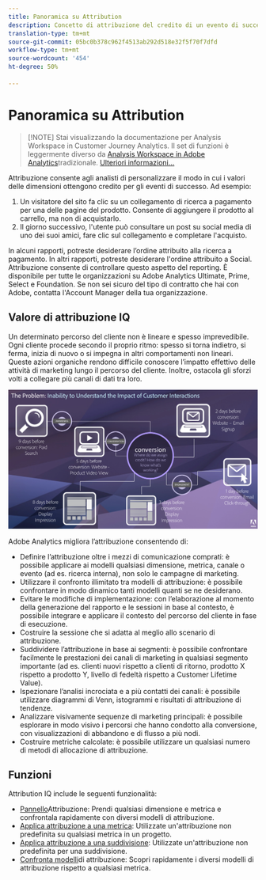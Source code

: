 ```yaml
---
title: Panoramica su Attribution
description: Concetto di attribuzione del credito di un evento di successo a più valori di dimensione.
translation-type: tm+mt
source-git-commit: 05bc0b378c962f4513ab292d518e32f5f70f7dfd
workflow-type: tm+mt
source-wordcount: '454'
ht-degree: 50%

---
```



# Panoramica su Attribution

>[!NOTE] Stai visualizzando la documentazione per  Analysis Workspace in Customer Journey Analytics. Il set di funzioni è leggermente diverso da [Analysis Workspace in Adobe  Analytics](https://docs.adobe.com/content/help/it-IT/analytics/analyze/analysis-workspace/home.html)tradizionale. [Ulteriori informazioni...](/help/getting-started/cja-aa.md)

Attribuzione consente agli analisti di personalizzare il modo in cui i valori delle dimensioni ottengono credito per gli eventi di successo. Ad esempio:

1. Un visitatore del sito fa clic su un collegamento di ricerca a pagamento per una delle pagine del prodotto. Consente di aggiungere il prodotto al carrello, ma non di acquistarlo.
2. Il giorno successivo, l&#39;utente può consultare un post su social media di uno dei suoi amici, fare clic sul collegamento e completare l&#39;acquisto.

In alcuni rapporti, potreste desiderare l’ordine attribuito alla ricerca a pagamento. In altri rapporti, potreste desiderare l&#39;ordine attribuito a Social. Attribuzione consente di controllare questo aspetto del reporting. È disponibile per tutte le organizzazioni su Adobe  Analytics Ultimate, Prime, Select e Foundation. Se non sei sicuro del tipo di contratto che hai con Adobe, contatta l&#39;Account Manager della tua organizzazione.

## Valore di attribuzione IQ

Un determinato percorso del cliente non è lineare e spesso imprevedibile. Ogni cliente procede secondo il proprio ritmo: spesso si torna indietro, si ferma, inizia di nuovo o si impegna in altri comportamenti non lineari. Queste azioni organiche rendono difficile conoscere l’impatto effettivo delle attività di marketing lungo il percorso del cliente. Inoltre, ostacola gli sforzi volti a collegare più canali di dati tra loro.

![Problema di Attribution IQ](assets/attribution_iq_problem.png)

Adobe Analytics migliora l’attribuzione consentendo di:

* Definire l’attribuzione oltre i mezzi di comunicazione comprati: è possibile applicare ai modelli qualsiasi dimensione, metrica, canale o evento (ad es. ricerca interna), non solo le campagne di marketing.
* Utilizzare il confronto illimitato tra modelli di attribuzione: è possibile confrontare in modo dinamico tanti modelli quanti se ne desiderano.
* Evitare le modifiche di implementazione: con l’elaborazione al momento della generazione del rapporto e le sessioni in base al contesto, è possibile integrare e applicare il contesto del percorso del cliente in fase di esecuzione.
* Costruire la sessione che si adatta al meglio allo scenario di attribuzione.
* Suddividere l’attribuzione in base ai segmenti: è possibile confrontare facilmente le prestazioni dei canali di marketing in qualsiasi segmento importante (ad es. clienti nuovi rispetto a clienti di ritorno, prodotto X rispetto a prodotto Y, livello di fedeltà rispetto a Customer Lifetime Value).
* Ispezionare l’analisi incrociata e a più contatti dei canali: è possibile utilizzare diagrammi di Venn, istogrammi e risultati di attribuzione di tendenze.
* Analizzare visivamente sequenze di marketing principali: è possibile esplorare in modo visivo i percorsi che hanno condotto alla conversione, con visualizzazioni di abbandono e di flusso a più nodi.
* Costruire metriche calcolate: è possibile utilizzare un qualsiasi numero di metodi di allocazione di attribuzione.

## Funzioni

Attribution IQ include le seguenti funzionalità:

* [Pannello](../c-panels/attribution.md)Attribuzione: Prendi qualsiasi dimensione e metrica e confrontala rapidamente con diversi modelli di attribuzione.
* [Applica attribuzione a una metrica](../build-workspace-project/column-row-settings/column-settings.md): Utilizzate un&#39;attribuzione non predefinita su qualsiasi metrica in un progetto.
* [Applica attribuzione a una suddivisione](/help/components/dimensions/t-breakdown-fa.md): Utilizzate un&#39;attribuzione non predefinita per una suddivisione.
* [Confronta modelli](/help/components/apply-create-metrics.md)di attribuzione: Scopri rapidamente i diversi modelli di attribuzione rispetto a qualsiasi metrica.
